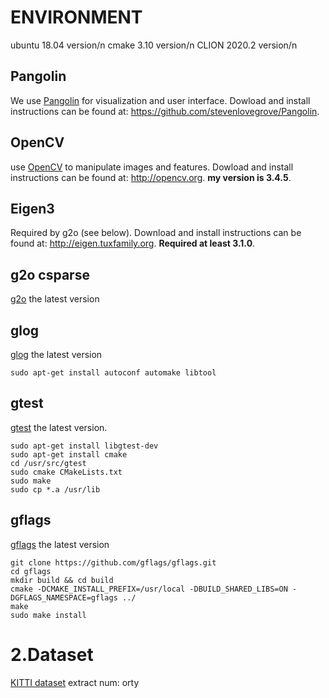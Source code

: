 
# ENVIRONMENT
ubuntu 18.04 version/n
cmake 3.10 version/n
CLION 2020.2 version/n


## Pangolin
We use [Pangolin](https://github.com/stevenlovegrove/Pangolin) for visualization and user interface. Dowload and install instructions can be found at: https://github.com/stevenlovegrove/Pangolin.

## OpenCV
 use [OpenCV](http://opencv.org) to manipulate images and features. Dowload and install instructions can be found at: http://opencv.org. **my version is 3.4.5**.

## Eigen3
Required by g2o (see below). Download and install instructions can be found at: http://eigen.tuxfamily.org. **Required at least 3.1.0**.

## g2o csparse
[g2o](https://github.com/RainerKuemmerle/g2o.git) the latest version


## glog  
[glog](https://github.com/google/glog) the latest version
```
sudo apt-get install autoconf automake libtool
```
## gtest 
[gtest](https://github.com/google/googletest.git) the latest version. 
```
sudo apt-get install libgtest-dev
sudo apt-get install cmake
cd /usr/src/gtest
sudo cmake CMakeLists.txt
sudo make
sudo cp *.a /usr/lib
```
## gflags
[gflags](https://github.com/gflags/gflags.git) the latest version
```
git clone https://github.com/gflags/gflags.git
cd gflags
mkdir build && cd build
cmake -DCMAKE_INSTALL_PREFIX=/usr/local -DBUILD_SHARED_LIBS=ON -DGFLAGS_NAMESPACE=gflags ../ 
make 
sudo make install
```

# 2.Dataset  
[KITTI dataset](https://pan.baidu.com/s/1S6j2BFwzA2qLXX4n3TPOWg)  extract num: orty
